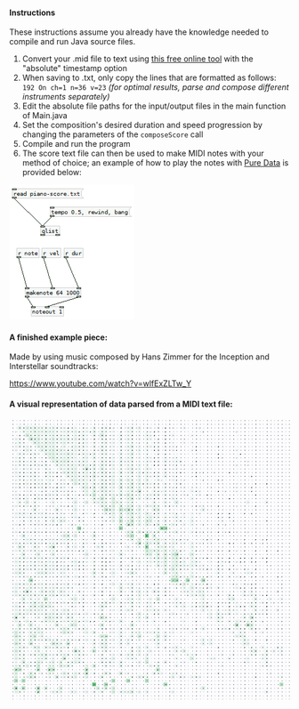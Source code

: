 #### Instructions
These instructions assume you already have the knowledge needed to compile and run Java source files.

1. Convert your .mid file to text using [this free online tool](http://flashmusicgames.com/midi/mid2txt.php) with the "absolute" timestamp option
2. When saving to .txt, only copy the lines that are formatted as follows: `192 On ch=1 n=36 v=23` *(for optimal results, parse and compose different instruments separately)*
3. Edit the absolute file paths for the input/output files in the main function of Main.java
4. Set the composition's desired duration and speed progression by changing the parameters of the `composeScore` call
5. Compile and run the program
6. The score text file can then be used to make MIDI notes with your method of choice; an example of how to play the notes with [Pure Data](https://puredata.info/) is provided below: 

![](https://raw.githubusercontent.com/Bennett-Lynch/Markov/master/samples/pure-data-setup.png)

#### A finished example piece:
Made by using music composed by Hans Zimmer for the Inception and Interstellar soundtracks:

https://www.youtube.com/watch?v=wlfExZLTw_Y

#### A visual representation of data parsed from a MIDI text file:
![](https://raw.githubusercontent.com/Bennett-Lynch/Markov/master/samples/visual-representation.png)
